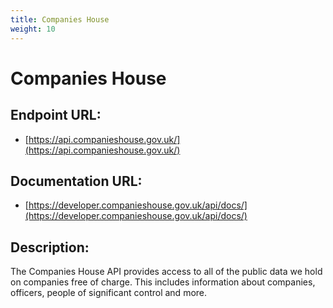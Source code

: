 ```yaml
---
title: Companies House
weight: 10
---
```


# Companies House

## Endpoint URL:
 - [https://api.companieshouse.gov.uk/](https://api.companieshouse.gov.uk/)

## Documentation URL:
 - [https://developer.companieshouse.gov.uk/api/docs/](https://developer.companieshouse.gov.uk/api/docs/)

## Description:
The Companies House API provides access to all of the public data we hold on companies free of charge. This includes information about companies, officers, people of significant control and more.

